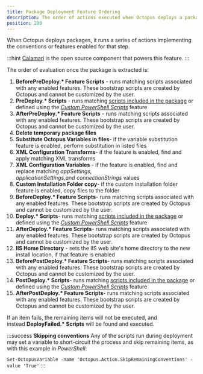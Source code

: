 ```yaml
---
title: Package Deployment Feature Ordering
description: The order of actions executed when Octopus deploys a package.
position: 200
---
```


When Octopus deploys packages, it runs a series of actions implementing the conventions or features enabled for that step.

:::hint
[Calamari](https://github.com/OctopusDeploy/Calamari) is the open source component that powers this feature.
:::

The order of evaluation once the package is extracted is:

1. **BeforePreDeploy.\* Feature Scripts** - runs matching scripts associated with any enabled features. These bootstrap scripts are created by Octopus and cannot be customized by the user.
2. **PreDeploy.\* Scripts** - runs matching [scripts included in the package](/docs/deploying-applications/custom-scripts/index.md#Customscripts-ScriptsinPackages) or defined using the *[Custom PowerShell Scripts](/docs/deploying-applications/custom-scripts/index.md#Customscripts-Scriptsinpackagesteps)* feature
3. **AfterPreDeploy.\* Feature Scripts** - runs matching scripts associated with any enabled features. These bootstrap scripts are created by Octopus and cannot be customized by the user.
4. **Delete temporary package files**
5. **Substitute Octopus Variables in files**- if the variable substitution feature is enabled, perform substitution in listed files
6. **XML Configuration Transforms**- if the feature is enabled, find and apply matching XML transforms
7. **XML Configuration Variables** - if the feature is enabled, find and replace matching *appSettings, applicationSettings,and connectionStrings* values
8. **Custom Installation Folder copy**- if the custom installation folder feature is enabled, copy files to the folder
9. **BeforeDeploy.\* Feature Scripts**- runs matching scripts associated with any enabled features. These bootstrap scripts are created by Octopus and cannot be customized by the user.
10. **Deploy.\* Scripts**- runs matching [scripts included in the package](/docs/deploying-applications/custom-scripts/index.md#Customscripts-ScriptsinPackages) or defined using the *[Custom PowerShell Scripts](/docs/deploying-applications/custom-scripts/index.md#Customscripts-Scriptsinpackagesteps)* feature
11. **AfterDeploy.\* Feature Scripts**- runs matching scripts associated with any enabled features. These bootstrap scripts are created by Octopus and cannot be customized by the user.
12. **IIS Home Directory** - sets the IIS web site's home directory to the new install location, if that feature is enabled
13. **BeforePostDeploy.\* Feature Scripts**- runs matching scripts associated with any enabled features. These bootstrap scripts are created by Octopus and cannot be customized by the user.
14. **PostDeploy.\* Scripts**- runs matching [scripts included in the package](/docs/deploying-applications/custom-scripts/index.md#Customscripts-ScriptsinPackages) or defined using the *[Custom PowerShell Scripts](/docs/deploying-applications/custom-scripts/index.md#Customscripts-Scriptsinpackagesteps)* feature
15. **AfterPostDeploy.\* Feature Scripts**- runs matching scripts associated with any enabled features. These bootstrap scripts are created by Octopus and cannot be customized by the user.

If an item fails, the remaining items will not be executed, and instead **DeployFailed.\* Scripts** will be found and executed.

:::success
**Skipping conventions**
Any of the scripts run during deployment may set a variable to short-circuit the process and skip remaining items, as with this example in *PowerShell*:

`Set-OctopusVariable -name 'Octopus.Action.SkipRemainingConventions' -value 'True'`
:::

